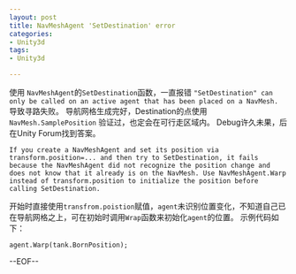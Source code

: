 ```yaml
---
layout: post
title: NavMeshAgent 'SetDestination' error
categories:
- Unity3d
tags:
- Unity3d

---
```


使用 `NavMeshAgent`的`SetDestination`函数，一直报错 `"SetDestination" can only be called on an active agent that has been placed on a NavMesh.` 
导致寻路失败。
导航网格生成完好，Destination的点使用 `NavMesh.SamplePosition` 验证过，也定会在可行走区域内。
Debug许久未果，后在Unity Forum找到答案。

`If you create a NavMeshAgent and set its position via transform.position=... and then try to SetDestination, it fails because the NavMeshAgent did not recognize the position change and does not know that it already is on the NavMesh. Use NavMeshAgent.Warp instead of transform.position to initialize the position before calling SetDestination.`

开始时直接使用`transfrom.poistion`赋值，`agent`未识别位置变化，不知道自己已在导航网格之上，可在初始时调用`Wrap`函数来初始化`agent`的位置。
示例代码如下：

```
agent.Warp(tank.BornPosition);

```

--EOF--						